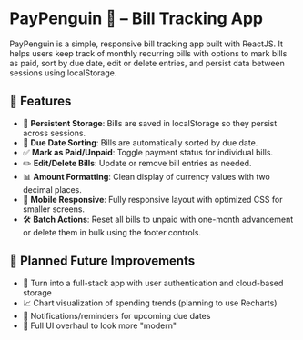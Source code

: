 # PayPenguin 🐧 – Bill Tracking App

PayPenguin is a simple, responsive bill tracking app built with ReactJS. It helps users keep track of monthly recurring bills with options to mark bills as paid, sort by due date, edit or delete entries, and persist data between sessions using localStorage.

## 🧩 Features

- 💾 **Persistent Storage**: Bills are saved in localStorage so they persist across sessions.
- 📆 **Due Date Sorting**: Bills are automatically sorted by due date.
- ✅ **Mark as Paid/Unpaid**: Toggle payment status for individual bills.
- ✏️ **Edit/Delete Bills**: Update or remove bill entries as needed.
- 📊 **Amount Formatting**: Clean display of currency values with two decimal places.
- 📱 **Mobile Responsive**: Fully responsive layout with optimized CSS for smaller screens.
- 🛠️ **Batch Actions**: Reset all bills to unpaid with one-month advancement or delete them in bulk using the footer controls.

## 🔮 Planned Future Improvements
- 🔐 Turn into a full-stack app with user authentication and cloud-based storage
- 📈 Chart visualization of spending trends (planning to use Recharts)
- 📨 Notifications/reminders for upcoming due dates
- 📱 Full UI overhaul to look more "modern"
